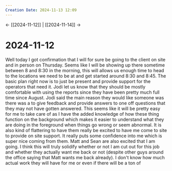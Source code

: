 ```yaml
---
Creation Date: 2024-11-13 12:09
---
```


<- [[2024-11-12]] | [[2024-11-14]]  ->

# 2024-11-12
Well today I got confirmation that I will for sure be going to the client on site and in person on Thursday. Seems like I will be showing up there sometime between 8 and 8:30 in the morning, this will allows us enough time to head to the locations we need to be at and get started around 8:30 and 8:45. The basic plan right now is to just be present and provide support for the operators that need it. Jodi let us know that they should be mostly comfortable with using the reports since they have been pretty much full time since August. Jodi said the main reason they would like someone was there was a to give feedback and provide answers to one off questions that they may not have gotten answered. This seems like it will be pretty easy for me to take care of as I have the added knowledge of how these thing function on the background which makes it easier to understand what they are doing in the foreground when things go wrong or seem abnormal. It is also kind of flattering to have them really be excited to have me come to site to provide on site support. It really puts some confidence into me which is super nice coming from them. Matt and Sean are also excited that I am going. I think this will truly solidify whether or not I am cut out for this job and whether they actually want me back or not (despite other guys around the office saying that Matt wants me back already). I don't know how much actual work they will have for me or even if there will be a ton of 